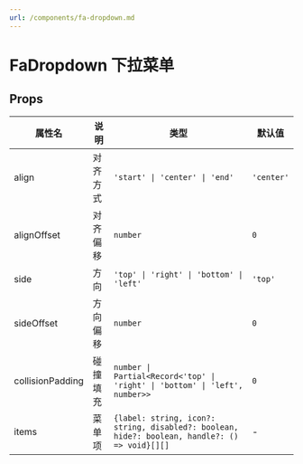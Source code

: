 ```yaml
---
url: /components/fa-dropdown.md
---
```

# FaDropdown 下拉菜单

## Props

| 属性名           | 说明     | 类型                                                                                          | 默认值     |
| ---------------- | -------- | --------------------------------------------------------------------------------------------- | ---------- |
| align            | 对齐方式 | `'start' \| 'center' \| 'end'`                                                                | `'center'` |
| alignOffset      | 对齐偏移 | `number`                                                                                      | `0`        |
| side             | 方向     | `'top' \| 'right' \| 'bottom' \| 'left'`                                                      | `'top'`    |
| sideOffset       | 方向偏移 | `number`                                                                                      | `0`        |
| collisionPadding | 碰撞填充 | `number \| Partial<Record<'top' \| 'right' \| 'bottom' \| 'left', number>>`                   | `0`        |
| items            | 菜单项   | `{label: string, icon?: string, disabled?: boolean, hide?: boolean, handle?: () => void}[][]` | -          |
